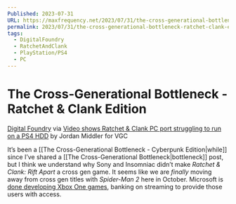 ```yaml
---
Published: 2023-07-31
URL: https://maxfrequency.net/2023/07/31/the-cross-generational-bottleneck-ratchet-clank-edition/
permalink: 2023/07/31/the-cross-generational-bottleneck-ratchet-clank-edition/
tags:
  - DigitalFoundry
  - RatchetAndClank
  - PlayStation/PS4
  - PC
---
```

# The Cross-Generational Bottleneck - Ratchet & Clank Edition

[Digital Foundry](https://twitter.com/digitalfoundry/status/1684224949815328769) via [Video shows Ratchet & Clank PC port struggling to run on a PS4 HDD](https://www.videogameschronicle.com/news/video-shows-ratchet-clank-pc-port-struggling-to-run-on-a-ps4-hdd/) by Jordan Middler for VGC

It’s been a [[The Cross-Generational Bottleneck - Cyberpunk Edition|while]] since I’ve shared a [[The Cross-Generational Bottleneck|bottleneck]] post, but I think we understand why Sony and Insomniac didn’t make *Ratchet & Clank: Rift Apart* a cross gen game. It seems like we are *finally* moving away from cross gen titles with *Spider-Man 2* here in October. Microsoft is [done developing Xbox One games](https://www.axios.com/2023/06/15/xbox-game-studios-matt-booty), banking on streaming to provide those users with access.